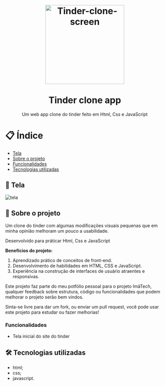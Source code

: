 
<h1 align="center">
<br>
  <img src="Tinderlogo.png" width="250px"  alt="Tinder-clone-screen">
<br>
<br>
Tinder clone app
</h1>

<p align="center">Um web app clone do tinder feito em Html, Css e JavaScript </p>

# 📋 Índice

- [Tela](#-Tela)
- [Sobre o projeto](#-Sobre-o-projeto)
- [Funcionalidades](#-Funcionalidades)
- [Tecnologias utilizadas](#-Tecnologias-utilizadas)

## 🎨 Tela

<img src="./Tela pront.png" alt="tela">

## 📃 Sobre o projeto

Um clone do tinder com algumas modificações visuais pequenas que em minha opinião melhoram um pouco a usabilidade.

Desenvolvido para práticar Html, Css e JavaScript

**Benefícios do projeto:**
1. Aprendizado prático de conceitos de front-end.
2. Desenvolvimento de habilidades em HTML, CSS e JavaScript.
3. Experiência na construção de interfaces de usuário atraentes e responsivas.

Este projeto faz parte do meu potfólio pessoal para o projeto ImãTech, qualquer feedback sobre estrutura, código ou funcionalidades que podem melhorar o projeto serão bem vindos.

Sinta-se livre para dar um fork, ou enviar um pull request, você pode usar este projeto para estudar ou fazer melhorias!

### Funcionalidades

- Tela inicial do site do tinder

## 🛠 Tecnologias utilizadas

- html;
- css;
- javascript.


